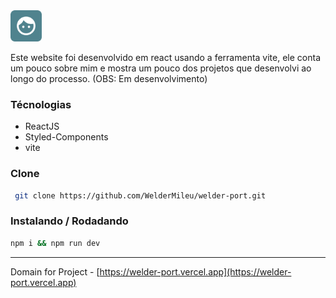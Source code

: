 <img src="./src/assets/icon.svg" width=50>

<p style="width:500px">Este website foi desenvolvido em react usando a ferramenta vite,
ele conta um pouco sobre mim e mostra um pouco dos projetos que desenvolvi ao longo do processo. (OBS: Em desenvolvimento)</p>

### **Técnologias**
* ReactJS
* Styled-Components
* vite

### **Clone**

```bash
 git clone https://github.com/WelderMileu/welder-port.git
```
### **Instalando / Rodadando**

```bash
npm i && npm run dev
```
----------

Domain for Project - [https://welder-port.vercel.app](https://welder-port.vercel.app)
